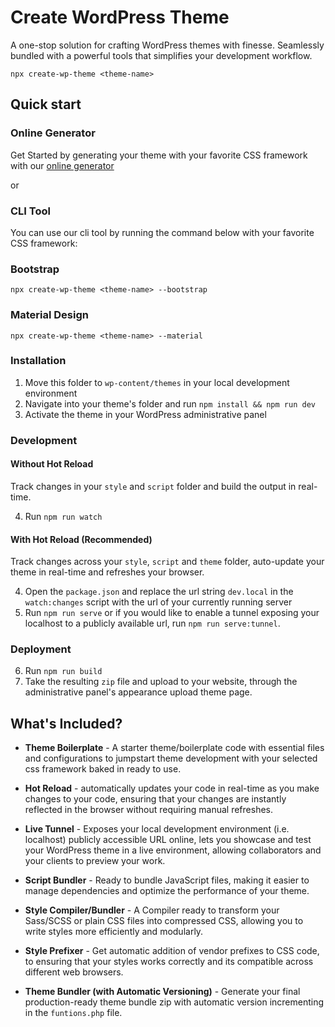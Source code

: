 # Create WordPress Theme

A one-stop solution for crafting WordPress themes with finesse. Seamlessly bundled with a powerful tools that simplifies your development workflow.

```shell
npx create-wp-theme <theme-name>
```

## Quick start

### Online Generator

Get Started by generating your theme with your favorite CSS framework with our [online generator](#)

or

### CLI Tool

You can use our cli tool by running the command below with your favorite CSS framework:

### Bootstrap

```shell
npx create-wp-theme <theme-name> --bootstrap
```

### Material Design

```shell
npx create-wp-theme <theme-name> --material
```

### Installation

1. Move this folder to `wp-content/themes` in your local development environment
2. Navigate into your theme's folder and run `npm install && npm run dev` 
3. Activate the theme in your WordPress administrative panel

### Development

#### Without Hot Reload
Track changes in your `style` and `script` folder and build the output in real-time.

4. Run `npm run watch`

#### With Hot Reload (Recommended)
Track changes across your `style`, `script` and `theme` folder, auto-update your theme in real-time and refreshes your browser.

4. Open the `package.json` and replace the url string `dev.local` in the `watch:changes` script with the url of your currently running server
5. Run `npm run serve` or if you would like to enable a tunnel exposing your localhost to a publicly available url, run `npm run serve:tunnel`.

### Deployment

6. Run `npm run build`
7. Take the resulting `zip` file and upload to your website, through the administrative panel's appearance upload theme page.

## What's Included?

- **Theme Boilerplate** - A starter theme/boilerplate code with essential files and configurations to jumpstart theme development with your selected css framework baked in ready to use.

- **Hot Reload** - automatically updates your code in real-time as you make changes to your code, ensuring that your changes are instantly reflected in the browser without requiring manual refreshes.

- **Live Tunnel** - Exposes your local development environment (i.e. localhost) publicly accessible URL online, lets you showcase and test your WordPress theme in a live environment, allowing collaborators and your clients to preview your work.

- **Script Bundler** - Ready to bundle JavaScript files, making it easier to manage dependencies and optimize the performance of your theme.

- **Style Compiler/Bundler** - A Compiler ready to transform your Sass/SCSS or plain CSS files into compressed CSS, allowing you to write styles more efficiently and modularly.

- **Style Prefixer** - Get automatic addition of vendor prefixes to CSS code, to ensuring that your styles works correctly and its compatible across different web browsers.

- **Theme Bundler (with Automatic Versioning)** - Generate your final production-ready theme bundle zip with automatic version incrementing in the `funtions.php` file.